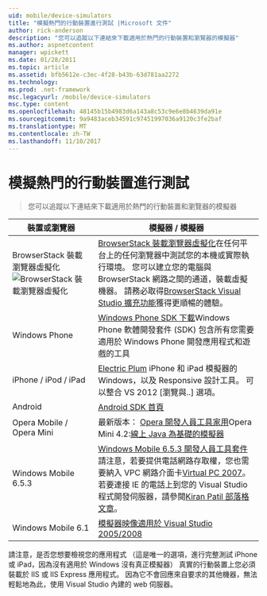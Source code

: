 ```yaml
---
uid: mobile/device-simulators
title: "模擬熱門的行動裝置進行測試 |Microsoft 文件"
author: rick-anderson
description: "您可以追蹤以下連結來下載適用於熱門的行動裝置和瀏覽器的模擬器"
ms.author: aspnetcontent
manager: wpickett
ms.date: 01/28/2011
ms.topic: article
ms.assetid: bfb5612e-c3ec-4f28-b43b-63d781aa2272
ms.technology: 
ms.prod: .net-framework
msc.legacyurl: /mobile/device-simulators
msc.type: content
ms.openlocfilehash: 48145b15b4983d6a143a8c53c9e6e8b4639da91e
ms.sourcegitcommit: 9a9483aceb34591c97451997036a9120c3fe2baf
ms.translationtype: MT
ms.contentlocale: zh-TW
ms.lasthandoff: 11/10/2017
---
```

<a name="simulate-popular-mobile-devices-for-testing"></a>模擬熱門的行動裝置進行測試
====================
> 您可以追蹤以下連結來下載適用於熱門的行動裝置和瀏覽器的模擬器


| 裝置或瀏覽器 | 模擬器 / 模擬器 |
| --- | --- |
| BrowserStack 裝載瀏覽器虛擬化 ![BrowserStack 裝載瀏覽器虛擬化](device-simulators/_static/image1.png) | [BrowserStack 裝載瀏覽器虛擬化](http://browserstack.com)在任何平台上的任何瀏覽器中測試您的本機或實際執行環境。 您可以建立您的電腦與 BrowserStack 網路之間的通道，裝載虛擬機器。 請務必取得[BrowserStack Visual Studio 擴充功能](https://visualstudiogallery.msdn.microsoft.com/2dfa32b1-3c47-439d-b1c5-9e28be18b81c)獲得更順暢的體驗。 |
| Windows Phone | [Windows Phone SDK 下載](https://dev.windowsphone.com/en-us/downloadsdk)Windows Phone 軟體開發套件 (SDK) 包含所有您需要適用於 Windows Phone 開發應用程式和遊戲的工具 |
| iPhone / iPod / iPad | [Electric Plum](http://www.electricplum.com/studio.aspx) iPhone 和 iPad 模擬器的 Windows，以及 Responsive 設計工具。 可以整合 VS 2012 [瀏覽與..] 選項。 |
| Android | [Android SDK 首頁](https://developer.android.com/sdk) |
| Opera Mobile / Opera Mini | 最新版本： [Opera 開發人員工具家用](http://www.opera.com/developer/tools/)Opera Mini 4.2:[線上 Java 為基礎的模擬器](http://www.opera.com/mobile/demo/?ver=4) |
| Windows Mobile 6.5.3 | [Windows Mobile 6.5.3 開發人員工具套件](https://www.microsoft.com/downloads/en/details.aspx?FamilyID=c0213f68-2e01-4e5c-a8b2-35e081dcf1ca&amp;displaylang=en)請注意，若要提供電話網路存取權，您也需要納入 VPC 網路介面卡[Virtual PC 2007](https://www.microsoft.com/downloads/en/details.aspx?FamilyID=04d26402-3199-48a3-afa2-2dc0b40a73b6&amp;DisplayLang=en)。 若要連接 IE 的電話上到您的 Visual Studio 程式開發伺服器，請參閱[Kiran Patil 部落格文章](http://kiranpatils.wordpress.com/2009/11/19/access-internetlocal-website-from-your-windows-mobile-device-emulators/)。 |
| Windows Mobile 6.1 | [模擬器映像適用於 Visual Studio 2005/2008](https://www.microsoft.com/downloads/en/details.aspx?FamilyID=3d6f581e-c093-4b15-ab0c-a2ce5bffdb47) |

請注意，是否您想要檢視您的應用程式 （這是唯一的選項，進行完整測試 iPhone 或 iPad，因為沒有適用於 Windows 沒有真正模擬器） 真實的行動裝置上您必須裝載於 IIS 或 IIS Express 應用程式。 因為它不會回應來自要求的其他機器，無法輕鬆地為此，使用 Visual Studio 內建的 web 伺服器。
